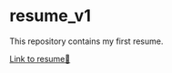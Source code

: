 # resume_v1
This repository contains my first resume.

[Link to resume🔗](https://rounak259.github.io/resume_v1)
